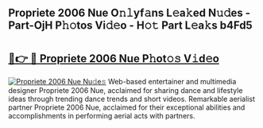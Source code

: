 ## Propriete 2006 Nue O𝚗𝚕yf𝚊ns L𝚎a𝚔ed N𝚞𝚍es - Part-OjH P𝚑𝚘tos Vi𝚍𝚎o - H𝚘𝚝 Part L𝚎a𝚔s b4Fd5

# <h2><a href="http://kfdrflp.oniu.top/?m=Propriete+2006+Nue">🔗👉 🔴 Propriete 2006 Nue P𝚑ot𝚘𝚜 V𝚒d𝚎o</a></h2>

[![Propriete 2006 Nue Nu𝚍e𝚜](https://i.imgur.com/0qMVB7G.gif)](http://kfdrflp.oniu.top/?m=Propriete+2006+Nue)
Web-based entertainer and multimedia designer Propriete 2006 Nue, acclaimed for sharing dance and lifestyle ideas through trending dance trends and short videos. Remarkable aerialist partner Propriete 2006 Nue, acclaimed for their exceptional abilities and accomplishments in performing aerial acts with partners.  
